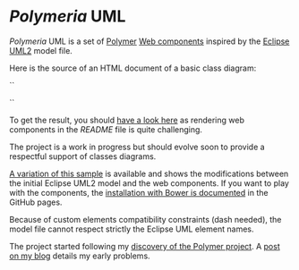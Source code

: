 *Polymeria* UML
========

*Polymeria* UML is a set of [Polymer](https://www.polymer-project.org/) [Web components](http://www.w3.org/TR/custom-elements/) inspired by the [Eclipse UML2](http://www.eclipse.org/modeling/mdt/?project=uml2) model file. 


Here is the source of an HTML document of a basic class diagram:

``<!DOCTYPE html>
<html>
<head>
	<meta charset="UTF-8">
		<script src="http://bdulac.github.io/polymeria/components/webcomponentsjs/webcomponents.js">
	</script>
	<link rel="import" href="http://bdulac.github.io/polymeria/components/polymeria-uml/uml-polymeria.html">
</head>
<body unresolved>
	<uml-model name="My model">
		<uml-packagedElement type="uml-Class" name="MyClass">
			<uml-ownedAttribute 
				name="myAttribute" 
				visibility="private"
				type="test">
			</uml-ownedAttribute>
			<uml-ownedOperation 
				name="myOperation" 
				visibility="protected"
				type="test">
			</uml-ownedOperation>
		</uml-packagedElement>
		<uml-packagedElement type="uml-Package" name="My package">
			<uml-packagedElement type="uml-Package" name="My nested package">
			</uml-packagedElement>
			<uml-packagedElement type="uml-Class" name="MyPackageClass">
				<uml-packagedElement type="uml-Class" name="MyNestedClass">
				</uml-packagedElement>
			</uml-packagedElement>
		</uml-packagedElement>
		<uml-packagedElement type="uml-Class" name="MyOtherClass" id="test">
			<uml-ownedOperation
				name="myOperationWithParameters" 
				visibility="public"
				type="My model:MyClass">
				<uml-ownedParameter name="myFirstParam" type="My model:MyClass">
				</uml-ownedParameter>
				<uml-ownedParameter name="mySecondParam" type="My model:MyClass">
				</uml-ownedParameter>
			</uml-ownedOperation>
		</uml-packagedElement>
		<uml-packagedElement type="uml-Class" name="MyAssociatedClass" id="test2">
		</uml-packagedElement>
		<uml-packagedElement 
			type="uml-Dependency" 
			client="test2"
			supplier="test">
		</uml-packagedElement>
	</uml-model>
</body>
</html>``

To get the result, you should [have a look here](http://bdulac.github.io/polymeria/sample/general/) as rendering web components in the *README* file is quite challenging.

The project is a work in progress but should evolve soon to provide a respectful support of classes diagrams.

[A variation of this sample](http://bdulac.github.io/sample/polymeria) is available and shows the modifications between the initial Eclipse UML2 model and the web components. If you want to play with the components, the [installation with Bower is documented](http://bdulac.github.io/polymeria/installation/) in the GitHub pages.

Because of custom elements compatibility constraints (dash needed), the model file cannot respect strictly the Eclipse UML element names. 

The project started following my [discovery of the Polymer project](http://bdulac.github.io/note/web-components-polymer). A [post on my blog](http://bdulac.github.io/note/web-components-adapation-xml-document) details my early problems.